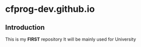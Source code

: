 # cfprog-dev.github.io
## Introduction
This is my **FIRST** repository
It will be mainly used for University

